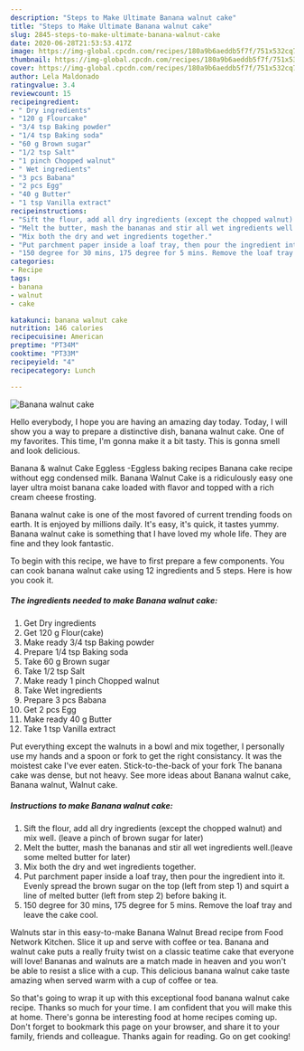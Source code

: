```yaml
---
description: "Steps to Make Ultimate Banana walnut cake"
title: "Steps to Make Ultimate Banana walnut cake"
slug: 2845-steps-to-make-ultimate-banana-walnut-cake
date: 2020-06-28T21:53:53.417Z
image: https://img-global.cpcdn.com/recipes/180a9b6aeddb5f7f/751x532cq70/banana-walnut-cake-recipe-main-photo.jpg
thumbnail: https://img-global.cpcdn.com/recipes/180a9b6aeddb5f7f/751x532cq70/banana-walnut-cake-recipe-main-photo.jpg
cover: https://img-global.cpcdn.com/recipes/180a9b6aeddb5f7f/751x532cq70/banana-walnut-cake-recipe-main-photo.jpg
author: Lela Maldonado
ratingvalue: 3.4
reviewcount: 15
recipeingredient:
- " Dry ingredients"
- "120 g Flourcake"
- "3/4 tsp Baking powder"
- "1/4 tsp Baking soda"
- "60 g Brown sugar"
- "1/2 tsp Salt"
- "1 pinch Chopped walnut"
- " Wet ingredients"
- "3 pcs Babana"
- "2 pcs Egg"
- "40 g Butter"
- "1 tsp Vanilla extract"
recipeinstructions:
- "Sift the flour, add all dry ingredients (except the chopped walnut) and mix well. (leave a pinch of brown sugar for later)"
- "Melt the butter, mash the bananas and stir all wet ingredients well.(leave some melted butter for later)"
- "Mix both the dry and wet ingredients together."
- "Put parchment paper inside a loaf tray, then pour the ingredient into it. Evenly spread the brown sugar on the top (left from step 1) and squirt a line of melted butter (left from step 2) before baking it."
- "150 degree for 30 mins, 175 degree for 5 mins. Remove the loaf tray and leave the cake cool."
categories:
- Recipe
tags:
- banana
- walnut
- cake

katakunci: banana walnut cake 
nutrition: 146 calories
recipecuisine: American
preptime: "PT34M"
cooktime: "PT33M"
recipeyield: "4"
recipecategory: Lunch

---
```



![Banana walnut cake](https://img-global.cpcdn.com/recipes/180a9b6aeddb5f7f/751x532cq70/banana-walnut-cake-recipe-main-photo.jpg)

Hello everybody, I hope you are having an amazing day today. Today, I will show you a way to prepare a distinctive dish, banana walnut cake. One of my favorites. This time, I'm gonna make it a bit tasty. This is gonna smell and look delicious.

Banana &amp; walnut Cake Eggless -Eggless baking recipes Banana cake recipe without egg condensed milk. Banana Walnut Cake is a ridiculously easy one layer ultra moist banana cake loaded with flavor and topped with a rich cream cheese frosting.

Banana walnut cake is one of the most favored of current trending foods on earth. It is enjoyed by millions daily. It's easy, it's quick, it tastes yummy. Banana walnut cake is something that I have loved my whole life. They are fine and they look fantastic.


To begin with this recipe, we have to first prepare a few components. You can cook banana walnut cake using 12 ingredients and 5 steps. Here is how you cook it.

<!--inarticleads1-->

##### The ingredients needed to make Banana walnut cake:

1. Get  Dry ingredients
1. Get 120 g Flour(cake)
1. Make ready 3/4 tsp Baking powder
1. Prepare 1/4 tsp Baking soda
1. Take 60 g Brown sugar
1. Take 1/2 tsp Salt
1. Make ready 1 pinch Chopped walnut
1. Take  Wet ingredients
1. Prepare 3 pcs Babana
1. Get 2 pcs Egg
1. Make ready 40 g Butter
1. Take 1 tsp Vanilla extract


Put everything except the walnuts in a bowl and mix together, I personally use my hands and a spoon or fork to get the right consistancy. It was the moistest cake I&#39;ve ever eaten. Stick-to-the-back of your fork The banana cake was dense, but not heavy. See more ideas about Banana walnut cake, Banana walnut, Walnut cake. 

<!--inarticleads2-->

##### Instructions to make Banana walnut cake:

1. Sift the flour, add all dry ingredients (except the chopped walnut) and mix well. (leave a pinch of brown sugar for later)
1. Melt the butter, mash the bananas and stir all wet ingredients well.(leave some melted butter for later)
1. Mix both the dry and wet ingredients together.
1. Put parchment paper inside a loaf tray, then pour the ingredient into it. Evenly spread the brown sugar on the top (left from step 1) and squirt a line of melted butter (left from step 2) before baking it.
1. 150 degree for 30 mins, 175 degree for 5 mins. Remove the loaf tray and leave the cake cool.


Walnuts star in this easy-to-make Banana Walnut Bread recipe from Food Network Kitchen. Slice it up and serve with coffee or tea. Banana and walnut cake puts a really fruity twist on a classic teatime cake that everyone will love! Bananas and walnuts are a match made in heaven and you won&#39;t be able to resist a slice with a cup. This delicious banana walnut cake taste amazing when served warm with a cup of coffee or tea. 

So that's going to wrap it up with this exceptional food banana walnut cake recipe. Thanks so much for your time. I am confident that you will make this at home. There's gonna be interesting food at home recipes coming up. Don't forget to bookmark this page on your browser, and share it to your family, friends and colleague. Thanks again for reading. Go on get cooking!
